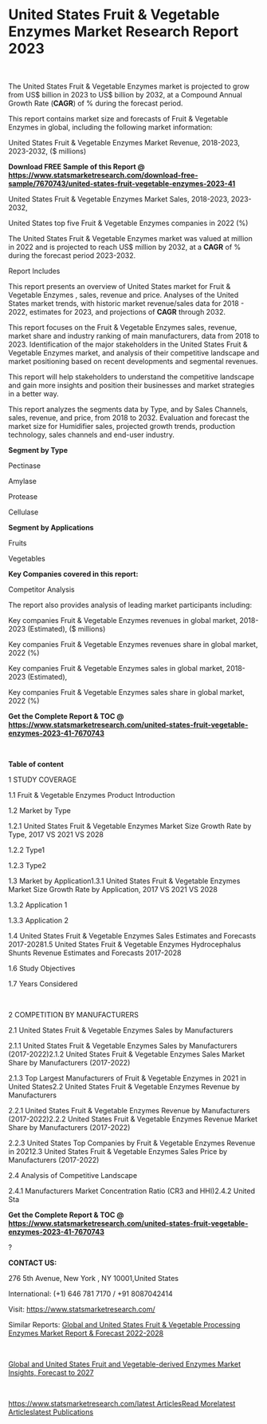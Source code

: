 <h1>United States Fruit & Vegetable Enzymes Market Research Report 2023</h1><br/><p>The United States Fruit & Vegetable Enzymes market is projected to grow from US$ billion in 2023 to US$ billion by 2032, at a Compound Annual Growth Rate (<strong>CAGR</strong>) of % during the forecast period.</p>
 
 
 
 <p>This report contains market size and forecasts of Fruit & Vegetable Enzymes in global, including the following market information:</p>
 
 
 
 <p>United States Fruit & Vegetable Enzymes Market Revenue, 2018-2023, 2023-2032, ($ millions)</p>
 
 
 
 <p><strong>Download FREE Sample of this Report @ <a href="https://www.statsmarketresearch.com/download-free-sample/7670743/united-states-fruit-vegetable-enzymes-2023-41">https://www.statsmarketresearch.com/download-free-sample/7670743/united-states-fruit-vegetable-enzymes-2023-41</a></strong></p>
 
 
 
 <p>United States Fruit & Vegetable Enzymes Market Sales, 2018-2023, 2023-2032,</p>
 
 
 
 <p>United States top five Fruit & Vegetable Enzymes companies in 2022 (%)</p>
 
 
 
 <p>The United States Fruit & Vegetable Enzymes market was valued at million in 2022 and is projected to reach US$ million by 2032, at a <strong>CAGR</strong> of % during the forecast period 2023-2032.</p>
 
 
 
 <p>Report Includes</p>
 
 
 
 <p>This report presents an overview of United States market for Fruit & Vegetable Enzymes , sales, revenue and price. Analyses of the United States market trends, with historic market revenue/sales data for 2018 - 2022, estimates for 2023, and projections of <strong>CAGR</strong> through 2032.</p>
 
 
 
 <p>This report focuses on the Fruit & Vegetable Enzymes sales, revenue, market share and industry ranking of main manufacturers, data from 2018 to 2023. Identification of the major stakeholders in the United States Fruit & Vegetable Enzymes market, and analysis of their competitive landscape and market positioning based on recent developments and segmental revenues.</p>
 
 
 
 <p>This report will help stakeholders to understand the competitive landscape and gain more insights and position their businesses and market strategies in a better way.</p>
 
 
 
 <p>This report analyzes the segments data by Type, and by Sales Channels, sales, revenue, and price, from 2018 to 2032. Evaluation and forecast the market size for Humidifier sales, projected growth trends, production technology, sales channels and end-user industry.</p>
 
 
 
 <p><strong>Segment by Type</strong></p>
 
 
 
 <p>Pectinase</p>
 
 
 
 <p>Amylase</p>
 
 
 
 <p>Protease</p>
 
 
 
 <p>Cellulase</p>
 
 
 
 <p><strong>Segment <strong><strong>by Applications</strong></strong></strong></p>
 
 
 
 <p>Fruits</p>
 
 
 
 <p>Vegetables</p>
 
 
 
 <p><strong>Key Companies covered in this report:</strong></p>
 
 
 
 <p>Competitor Analysis</p>
 
 
 
 <p>The report also provides analysis of leading market participants including:</p>
 
 
 
 <p>Key companies Fruit & Vegetable Enzymes revenues in global market, 2018-2023 (Estimated), ($ millions)</p>
 
 
 
 <p>Key companies Fruit & Vegetable Enzymes revenues share in global market, 2022 (%)</p>
 
 
 
 <p>Key companies Fruit & Vegetable Enzymes sales in global market, 2018-2023 (Estimated),</p>
 
 
 
 <p>Key companies Fruit & Vegetable Enzymes sales share in global market, 2022 (%)</p>
 
 
 
 <div><b>Get the Complete Report & TOC @ <a href="https://www.statsmarketresearch.com/united-states-fruit-vegetable-enzymes-2023-41-7670743">https://www.statsmarketresearch.com/united-states-fruit-vegetable-enzymes-2023-41-7670743</a></b></div>
 
 
 
 <p><br />
 
 <b>Table of content</b></p>
 
 
 
 <p>1 STUDY COVERAGE<br />
 
 1.1 Fruit & Vegetable Enzymes Product Introduction<br />
 
 1.2 Market by Type<br />
 
 1.2.1 United States Fruit & Vegetable Enzymes Market Size Growth Rate by Type, 2017 VS 2021 VS 2028<br />
 
 1.2.2 Type1<br />
 
 1.2.3 Type2<br />
 
 1.3 Market by Application1.3.1 United States Fruit & Vegetable Enzymes Market Size Growth Rate by Application, 2017 VS 2021 VS 2028<br />
 
 1.3.2 Application 1<br />
 
 1.3.3 Application 2<br />
 
 1.4 United States Fruit & Vegetable Enzymes Sales Estimates and Forecasts 2017-20281.5 United States Fruit & Vegetable Enzymes Hydrocephalus Shunts Revenue Estimates and Forecasts 2017-2028<br />
 
 1.6 Study Objectives<br />
 
 1.7 Years Considered<br />
 
 <br />
 
 2 COMPETITION BY MANUFACTURERS<br />
 
 2.1 United States Fruit & Vegetable Enzymes Sales by Manufacturers<br />
 
 2.1.1 United States Fruit & Vegetable Enzymes Sales by Manufacturers (2017-2022)2.1.2 United States Fruit & Vegetable Enzymes Sales Market Share by Manufacturers (2017-2022)<br />
 
 2.1.3 Top Largest Manufacturers of Fruit & Vegetable Enzymes in 2021 in United States2.2 United States Fruit & Vegetable Enzymes Revenue by Manufacturers<br />
 
 2.2.1 United States Fruit & Vegetable Enzymes Revenue by Manufacturers (2017-2022)2.2.2 United States Fruit & Vegetable Enzymes Revenue Market Share by Manufacturers (2017-2022)<br />
 
 2.2.3 United States Top Companies by Fruit & Vegetable Enzymes Revenue in 20212.3 United States Fruit & Vegetable Enzymes Sales Price by Manufacturers (2017-2022)<br />
 
 2.4 Analysis of Competitive Landscape<br />
 
 2.4.1 Manufacturers Market Concentration Ratio (CR3 and HHI)2.4.2 United Sta</p>
 
 
 
 <div><b>Get the Complete Report & TOC @ <a href="https://www.statsmarketresearch.com/united-states-fruit-vegetable-enzymes-2023-41-7670743">https://www.statsmarketresearch.com/united-states-fruit-vegetable-enzymes-2023-41-7670743</a></b></div>
 
 
 
 <p>? </p>
 
 
 
 <p><b>CONTACT US:</b><br />
 
 276 5th Avenue, New York , NY 10001,United States<br />
 
 International: (+1) 646 781 7170 / +91 8087042414<br />
 
 Visit: <a href="https://www.statsmarketresearch.com/">https://www.statsmarketresearch.com/</a><br />
 
 Similar Reports: <a href="https://www.statsmarketresearch.com/united-states-fruit-vegetable-enzymes-2023-41-7670743">Global and United States Fruit & Vegetable Processing Enzymes Market Report & Forecast 2022-2028</a><br />
 
 <br />
 
 <a href="https://www.statsmarketresearch.com/united-states-fruit-vegetable-enzymes-2023-41-7670743">Global and United States Fruit and Vegetable-derived Enzymes Market Insights, Forecast to 2027</a><br />
 
 <br />
 
 <a href="https://gyeongbokgung.com">https://www.statsmarketresearch.com/</a><a href="https://hallyeomaritime.com">latest Articles</a><a href="https://jingwansa.com">Read More</a><a href="https://nguoiviet.jp/">latest Articles</a><a href="https://www.intelmarketresearch.com/">latest Publications</a></p>